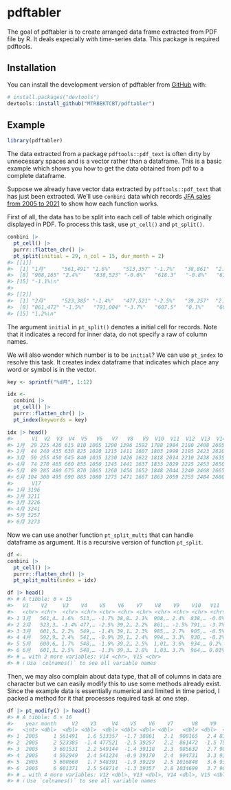 
<!-- README.md is generated from README.Rmd. Please edit that file -->

# pdftabler

<!-- badges: start -->
<!-- badges: end -->

The goal of pdftabler is to create arranged data frame extracted from
PDF file by R. It deals especially with time-series data. This package
is required pdftools.

## Installation

You can install the development version of pdftabler from
[GitHub](https://github.com/) with:

``` r
# install.packages("devtools")
devtools::install_github("MTRBEKTCBT/pdftabler")
```

## Example

``` r
library(pdftabler)
```

The data extracted from a package `pdftools::pdf_text` is often dirty by
unnecessary spaces and is a vector rather than a dataframe. This is a
basic example which shows you how to get the data obtained from pdf to a
complete dataframe.

Suppose we already have vector data extracted by `pdftools::pdf_text`
that has just been extracted. We’ll use `conbini` data which records
[JFA sales from 2005 to
2021](https://www.jfa-fc.or.jp/particle/320.html) to show how each
function works.

First of all, the data has to be split into each cell of table which
originally displayed in PDF. To process this task, use `pt_cell()` and
`pt_split()`.

``` r
conbini |>
  pt_cell() |>
  purrr::flatten_chr() |>
  pt_split(initial = 29, n_col = 15, dur_month = 2)
#> [[1]]
#>  [1] "1月"     "561,491" "1.6%"    "513,357" "-1.7%"   "38,861"  "2.1%"   
#>  [8] "908,165" "2.4%"    "838,523" "-0.6%"   "618.3"   "-0.8%"   "612.2"  
#> [15] "-1.1%\n"
#> 
#> [[2]]
#>  [1] "2月"     "523,385" "-1.4%"   "477,521" "-2.5%"   "39,257"  "2.2%"   
#>  [8] "861,472" "-1.5%"   "791,004" "-3.7%"   "607.5"   "0.1%"    "603.7"  
#> [15] "1.2%\n"
```

The argument `initial` in `pt_split()` denotes a initial cell for
records. Note that it indicates a record for inner data, do not specify
a raw of column names.

We will also wonder which number is to be `initial`? We can use
`pt_index` to resolve this task. It creates index dataframe that
indicates which place any word or symbol is in the vector.

``` r
key <- sprintf("%d月", 1:12)

idx <- 
  conbini |>
  pt_cell() |>
  purrr::flatten_chr() |>
  pt_index(keywords = key)

idx |> head()
#>      V1  V2  V3  V4  V5   V6   V7   V8   V9  V10  V11  V12  V13  V14  V15  V16
#> 1月  29 225 420 615 810 1005 1200 1396 1592 1788 1984 2180 2408 2605 2802 2999
#> 2月  44 240 435 630 825 1020 1215 1411 1607 1803 1999 2195 2423 2620 2817 3014
#> 3月  59 255 450 645 840 1035 1230 1426 1622 1818 2014 2210 2438 2635 2832 3029
#> 4月  74 270 465 660 855 1050 1245 1441 1637 1833 2029 2225 2453 2650 2847 3044
#> 5月  89 285 480 675 870 1065 1260 1456 1652 1848 2044 2240 2468 2665 2863 3060
#> 6月 104 300 495 690 885 1080 1275 1471 1667 1863 2059 2255 2484 2680 2879 3076
#>      V17
#> 1月 3196
#> 2月 3211
#> 3月 3226
#> 4月 3241
#> 5月 3257
#> 6月 3273
```

Now we can use another function `pt_split_multi` that can handle
dataframe as argument. It is a recursive version of function `pt_split`.

``` r
df <- 
conbini |>
  pt_cell() |>
  purrr::flatten_chr() |>
  pt_split_multi(index = idx)

df |> head()
#> # A tibble: 6 × 15
#>   V1    V2     V3    V4    V5    V6    V7    V8    V9    V10   V11   V12   V13  
#>   <chr> <chr>  <chr> <chr> <chr> <chr> <chr> <chr> <chr> <chr> <chr> <chr> <chr>
#> 1 1月   561,4… 1.6%  513,… -1.7% 38,8… 2.1%  908,… 2.4%  838,… -0.6% 618.3 -0.8%
#> 2 2月   523,3… -1.4% 477,… -2.5% 39,2… 2.2%  861,… -1.5% 791,… -3.7% 607.5 0.1% 
#> 3 3月   601,5… 2.2%  549,… -1.4% 39,1… 2.3%  985,… 2.7%  905,… -0.5% 610.3 -0.4%
#> 4 4月   592,9… 2.4%  541,… -0.9% 39,1… 2.4%  994,… 3.3%  930,… -0.1% 596.1 -0.9%
#> 5 5月   600,6… 1.7%  548,… -1.9% 39,2… 2.5%  1,01… 3.6%  934,… 0.2%  590.7 -1.9%
#> 6 6月   601,3… 2.5%  548,… -1.3% 39,3… 2.8%  1,03… 3.7%  964,… 0.01% 581.2 -1.2%
#> # … with 2 more variables: V14 <chr>, V15 <chr>
#> # ℹ Use `colnames()` to see all variable names
```

Then, we may also complain about data type, that all of columns in data
are character but we can easily modify this to use some methods already
exist. Since the example data is essentially numerical and limited in
time period, I packed a method for it that processes required task at
one step.

``` r
df |> pt_modify() |> head()
#> # A tibble: 6 × 16
#>    year month     V2    V3     V4    V5    V6    V7      V8    V9    V10   V11
#>   <int> <dbl>  <dbl> <dbl>  <dbl> <dbl> <dbl> <dbl>   <dbl> <dbl>  <dbl> <dbl>
#> 1  2005     1 561491   1.6 513357  -1.7 38861   2.1  908165   2.4 838523 -0.6 
#> 2  2005     2 523385  -1.4 477521  -2.5 39257   2.2  861472  -1.5 791004 -3.7 
#> 3  2005     3 601531   2.2 549144  -1.4 39118   2.3  985632   2.7 905746 -0.5 
#> 4  2005     4 592949   2.4 541234  -0.9 39170   2.4  994731   3.3 930193 -0.1 
#> 5  2005     5 600660   1.7 548391  -1.9 39229   2.5 1016848   3.6 934089  0.2 
#> 6  2005     6 601371   2.5 548714  -1.3 39357   2.8 1034699   3.7 964136  0.01
#> # … with 4 more variables: V12 <dbl>, V13 <dbl>, V14 <dbl>, V15 <dbl>
#> # ℹ Use `colnames()` to see all variable names
```
